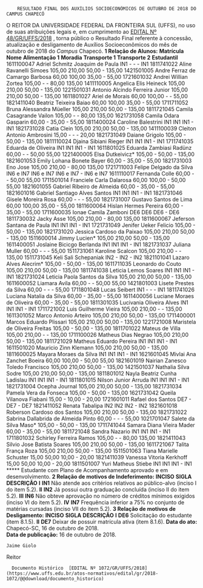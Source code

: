         RESULTADO FINAL DOS AUXÍLIOS SOCIOECONÔMICOS DE OUTUBRO DE 2018 DO CAMPUS CHAPECÓ  

 O REITOR DA UNIVERSIDADE FEDERAL DA FRONTEIRA SUL (UFFS), no uso de suas atribuições legais e, em cumprimento ao [EDITAL Nº 48/GR/UFFS/2018](https://www.uffs.edu.br/atos-normativos/edital/gr/2018-0048)  , torna público o Resultado Final referente à concessão, atualização e desligamento de Auxílios Socioeconômicos do mês de outubro de 2018 do *Campus* Chapecó.  **1 Relação de Alunos:**      **Matrícula**    **Nome**    **Alimentação 1**    **Moradia**    **Transporte 1**    **Transporte 2**    **Estudantil**      1611100047   Adriel Schmitz Joaquim de Paula   IN1   -   -   -   IN1     1811741022   Aline Ravanelli Simoes   105,00   210,00   50,00   -   135,00     1421501005   Andre Ferraz de Camargo Barbosa   60,00   100,00   35,00   -   55,00     1721601032   Andrei Willian Zortea   105,00   -   -   80,00   135,00     1411110005   Angelica Elis Heineck   105,00   210,00   50,00   -   135,00     1221501031   Antonio Alcindo Ferreira Junior   105,00   210,00   50,00   -   135,00     1611801027   Ariel de Morais   60,00   100,00   -   -   55,00     1821411040   Beatriz Teixeira Baiao   60,00   100,00   35,00   -   55,00     1711711052   Bruna Alessandra Müeller   105,00   210,00   50,00   -   135,00     1811721045   Camila Casagrande Vailon   105,00   -   -   80,00   135,00     1621731058   Camila Odara Gasparin   60,00   -   35,00   -   55,00     1811400024   Caroline Balestrini   IN1   IN1   IN1   -   IN1     1821731028   Catia Clein   105,00   210,00   50,00   -   135,00     1411100039   Cleiton Antonio Ambrosini   15,00   -   -   -   20,00     1821731049   Daiane Grigolo   105,00   -   50,00   -   135,00     1811110024   Djaina Sibiani Rieger   IN1   IN1   IN1   -   IN1     1711741035   Eduarda de Oliveira   IN1   IN1   IN1   -   IN1     1611801025   Eduarda Zambiasi Radünz   60,00   -   -   50,00   55,00     1221400005   Elsa Dutkeivicz*   105,00   -   50,00   -   135,00     1821601053   Emily Lohana Bonete Bayer   60,00   -   35,00   -   55,00     1821731003   Eno Jose   105,00   210,00   -   80,00   135,00     1721711003   Felipe Delgado da Silva   IN6 e IN7   IN6 e IN7   IN6 e IN7   -   IN6 e IN7     1611110017   Fernanda Colle   60,00   -   -   50,00   55,00     1711501014   Franciele Carla Dalarosa   60,00   100,00   -   50,00   55,00     1821601055   Gabriel Ribeiro de Almeida   60,00   -   35,00   -   55,00     1821601016   Gabriel Santiago Alves Santos   IN1   IN1   IN1   -   IN1     1821731046   Gisele Moreira Rosa   60,00   -   -   -   55,00     1821731007   Gustavo Santos de Lima   60,00   100,00   35,00   -   55,00     1811600064   Hislan Hermes Pereira   60,00   -   35,00   -   55,00     1711600035   Ionae Camila Zamboni   DE6   DE6   DE6   -   DE6     1811730032   Jacky Asse   105,00   210,00   -   80,00   135,00     1811600067   Jeferson Santana de Paula   IN1   IN1   IN1   -   IN1     1721731049   Jenifer Ueker Felicio   105,00   -   50,00   -   135,00     1821731020   Jessica Cardoso da Paixao   105,00   210,00   50,00   -   135,00     1511600014   Jimmy Lucien*   105,00   210,00   50,00   -   135,00     1611400051   Joslaine Bicicgo Berlanda   IN1   IN1   IN1   -   IN1     1821731037   Juliana Muller   60,00   -   -   -   55,00     1511731061   Karoline Scalcon   105,00   210,00   -   -   135,00     1511731045   Keli Sali Schepaniak   IN2   -   IN2   -   IN2     1821101041   Lazaro Alves Alecrim*   105,00   -   50,00   -   135,00     1611711035   Leonardo do Couto   105,00   210,00   50,00   -   135,00     1811741038   Leticia Lemos Soares   IN1   IN1   IN1   -   IN1     1821731024   Leticia Paola Santos da Silva   105,00   210,00   50,00   -   135,00     1611600052   Liamara Avila   60,00   -   -   50,00   55,00     1421801003   Lisete Prestes da Silva   60,00   -   -   -   55,00     1711801048   Lucas Seibert   IN1   -   -   -   IN1     1811741026   Luciana Natalia da Silva   60,00   -   35,00   -   55,00     1611400056   Luciane Moraes de Oliveira   60,00   -   35,00   -   55,00     1811301035   Lucivania Oliveira Alves   IN1   IN1   IN1   -   IN1     1711721002   Luis Guilherme Vieira   105,00   210,00   -   -   135,00     1611301052   Marco Antonio Arteiro   105,00   210,00   50,00   -   135,00     1711400001   Marcos Eduardo Plissari   105,00   210,00   50,00   -   135,00     1221721008   Maristela de Oliveira Freitas   105,00   -   50,00   -   135,00     1811701022   Mateus de Villa   105,00   210,00   -   -   135,00     1711100026   Matheus Dias Negrao   105,00   210,00   50,00   -   135,00     1811721029   Matheus Eduardo Pereira   IN1   IN1   IN1   -   IN1     1611501020   Mauricio Zinn Klemann   105,00   210,00   50,00   -   135,00     1811600025   Mayara Moraes da Silva   IN1   IN1   IN1   -   IN1     1621601045   Mivlai Ana Zanchet Boeira   60,00   100,00   -   50,00   55,00     1821601019   Nairian Zanesco Toledo Francisco   105,00   210,00   50,00   -   135,00     1421501037   Nathalia Silva Sodre   105,00   210,00   50,00   -   135,00     1811801012   Nayla Beatriz Cunha Ladislau   IN1   IN1   IN1   -   IN1     1811801015   Nilson Junior Arruda   IN1   IN1   IN1   -   IN1     1821731004   Ocepha Journal   105,00   210,00   50,00   -   135,00     1821731034   Pamela Vera da Fonseca   105,00   -   50,00   -   135,00     1621731042   Queila Vilanova Fiabani   15,00   -   10,00   -   20,00     1721601011   Rafael dos Santos   DE7   -   DE7   -   DE7     1821411052   Renata Tabalipa   IN2   IN2   IN2   -   IN2     1821601018   Roberson Cardoso dos Santos   105,00   210,00   50,00   -   135,00     1821731022   Sabrina Dallabrida de Almeida Pinto   60,00   -   -   -   55,00     1021701047   Salete da Silva Maso*   105,00   -   50,00   -   135,00     1711741044   Samara Diana Vieira Mader   60,00   -   35,00   -   55,00     1811721048   Sandra Nazario   IN1   IN1   IN1   -   IN1     1711801032   Schirley Ferreira Ramos   105,00   -   -   80,00   135,00     1821411043   Silvio Jose Batista Soares   105,00   210,00   50,00   -   135,00     1611721067   Talita França Roza   105,00   210,00   50,00   -   135,00     1511501063   Tiana Marielle Schuster   15,00   50,00   10,00   -   20,00     1821411039   Vanessa Vitoria Kerkhoff   15,00   50,00   10,00   -   20,00     1811501007   Yuri Matheus Stiebe   IN1   IN1   IN1   -   IN1     ***** Estudante com Plano de Acompanhamento aprovado e em desenvolvimento.  **2 Relação de motivos de Indeferimento:**      **INCISO**    **SIGLA**    **DESCRIÇÃO**      **I**    **IN1**    Não atende aos critérios relativos ao público-alvo (inciso I do item 5.2).     **II**    **IN2**    Já possui outra graduação concluída (inciso II do item 5.2).     **III**    **IN6**    Não obteve aprovação no número de créditos mínimos exigidos (inciso VI do item 5.2).     **IV**    **IN7**    Frequência inferior a 75% no conjunto de matérias cursadas (inciso VII do item 5.2).      **3 Relação de motivos de Desligamento:**      **INCISO**    **SIGLA**    **DESCRIÇÃO**      **I**    **DE6**    Solicitação do estudante (item 8.1.5).     **II**    **DE7**    Deixar de possuir matrícula ativa (item 8.1.6).          **Data do ato:** Chapecó-SC, 16 de outubro de 2018.   
 **Data de publicação:**  16 de outubro de 2018. 

    Jaime Giolo   
 Reitor 

      Documento Histórico  [EDITAL Nº 1072/GR/UFFS/2018](https://www.uffs.edu.br/atos-normativos/edital/gr/2018-1072/@@download/documento_historico)     
      